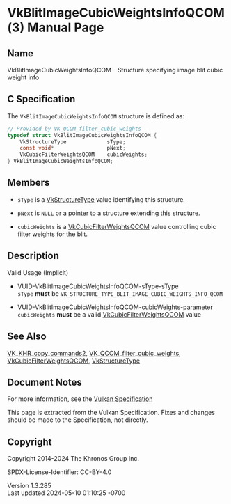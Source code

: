 # VkBlitImageCubicWeightsInfoQCOM(3) Manual Page

## Name

VkBlitImageCubicWeightsInfoQCOM - Structure specifying image blit cubic
weight info



## <a href="#_c_specification" class="anchor"></a>C Specification

The `VkBlitImageCubicWeightsInfoQCOM` structure is defined as:

``` c
// Provided by VK_QCOM_filter_cubic_weights
typedef struct VkBlitImageCubicWeightsInfoQCOM {
    VkStructureType             sType;
    const void*                 pNext;
    VkCubicFilterWeightsQCOM    cubicWeights;
} VkBlitImageCubicWeightsInfoQCOM;
```

## <a href="#_members" class="anchor"></a>Members

- `sType` is a [VkStructureType](https://registry.khronos.org/vulkan/specs/1.3-extensions/man/html/VkStructureType.html) value identifying
  this structure.

- `pNext` is `NULL` or a pointer to a structure extending this
  structure.

- `cubicWeights` is a
  [VkCubicFilterWeightsQCOM](https://registry.khronos.org/vulkan/specs/1.3-extensions/man/html/VkCubicFilterWeightsQCOM.html) value
  controlling cubic filter weights for the blit.

## <a href="#_description" class="anchor"></a>Description

Valid Usage (Implicit)

- <a href="#VUID-VkBlitImageCubicWeightsInfoQCOM-sType-sType"
  id="VUID-VkBlitImageCubicWeightsInfoQCOM-sType-sType"></a>
  VUID-VkBlitImageCubicWeightsInfoQCOM-sType-sType  
  `sType` **must** be
  `VK_STRUCTURE_TYPE_BLIT_IMAGE_CUBIC_WEIGHTS_INFO_QCOM`

- <a href="#VUID-VkBlitImageCubicWeightsInfoQCOM-cubicWeights-parameter"
  id="VUID-VkBlitImageCubicWeightsInfoQCOM-cubicWeights-parameter"></a>
  VUID-VkBlitImageCubicWeightsInfoQCOM-cubicWeights-parameter  
  `cubicWeights` **must** be a valid
  [VkCubicFilterWeightsQCOM](https://registry.khronos.org/vulkan/specs/1.3-extensions/man/html/VkCubicFilterWeightsQCOM.html) value

## <a href="#_see_also" class="anchor"></a>See Also

[VK_KHR_copy_commands2](https://registry.khronos.org/vulkan/specs/1.3-extensions/man/html/VK_KHR_copy_commands2.html),
[VK_QCOM_filter_cubic_weights](https://registry.khronos.org/vulkan/specs/1.3-extensions/man/html/VK_QCOM_filter_cubic_weights.html),
[VkCubicFilterWeightsQCOM](https://registry.khronos.org/vulkan/specs/1.3-extensions/man/html/VkCubicFilterWeightsQCOM.html),
[VkStructureType](https://registry.khronos.org/vulkan/specs/1.3-extensions/man/html/VkStructureType.html)

## <a href="#_document_notes" class="anchor"></a>Document Notes

For more information, see the <a
href="https://registry.khronos.org/vulkan/specs/1.3-extensions/html/vkspec.html#VkBlitImageCubicWeightsInfoQCOM"
target="_blank" rel="noopener">Vulkan Specification</a>

This page is extracted from the Vulkan Specification. Fixes and changes
should be made to the Specification, not directly.

## <a href="#_copyright" class="anchor"></a>Copyright

Copyright 2014-2024 The Khronos Group Inc.

SPDX-License-Identifier: CC-BY-4.0

Version 1.3.285  
Last updated 2024-05-10 01:10:25 -0700
